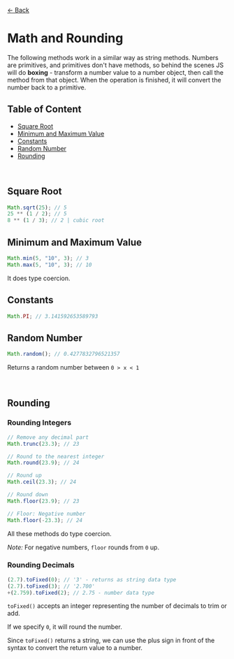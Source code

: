 [&larr; Back](./README.md)

# Math and Rounding

The following methods work in a similar way as string methods. Numbers are primitives, and primitives don't have methods, so behind the scenes JS will do **boxing** - transform a number value to a number object, then call the method from that object. When the operation is finished, it will convert the number back to a primitive.

## Table of Content

- [Square Root](#square-root)
- [Minimum and Maximum Value](#minimum-and-maximum-value)
- [Constants](#constants)
- [Random Number](#random-number)
- [Rounding](#rounding)

<br>

## Square Root

```js
Math.sqrt(25); // 5
25 ** (1 / 2); // 5
8 ** (1 / 3); // 2 | cubic root
```

## Minimum and Maximum Value

```js
Math.min(5, "10", 3); // 3
Math.max(5, "10", 3); // 10
```

It does type coercion.

## Constants

```js
Math.PI; // 3.141592653589793
```

## Random Number

```js
Math.random(); // 0.4277832796521357
```

Returns a random number between `0 > x < 1`

<br>

## Rounding

### Rounding Integers

```js
// Remove any decimal part
Math.trunc(23.3); // 23

// Round to the nearest integer
Math.round(23.9); // 24

// Round up
Math.ceil(23.3); // 24

// Round down
Math.floor(23.9); // 23

// Floor: Negative number
Math.floor(-23.3); // 24
```

All these methods do type coercion.

_Note:_ For negative numbers, `floor` rounds from `0` up.

### Rounding Decimals

```js
(2.7).toFixed(0); // '3' - returns as string data type
(2.7).toFixed(3); // '2.700'
+(2.759).toFixed(2); // 2.75 - number data type
```

`toFixed()` accepts an integer representing the number of decimals to trim or add.

If we specify `0`, it will round the number.

Since `toFixed()` returns a string, we can use the plus sign in front of the syntax to convert the return value to a number.

<br>
